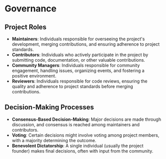 # Governance

## Project Roles

- **Maintainers**: Individuals responsible for overseeing the project's development,
merging contributions, and ensuring adherence to project standards.
- **Contributors**: Individuals who actively participate in the project by submitting code, documentation,
or other valuable contributions.
- **Community Managers**: Individuals responsible for community engagement, handling issues, organizing events,
and fostering a positive environment.
- **Reviewers**: Individuals responsible for code reviews, ensuring the quality and adherence to project
standards before merging contributions.

## Decision-Making Processes

- **Consensus-Based Decision-Making**: Major decisions are made through discussion, and consensus is reached
among maintainers and contributors.
- **Voting**: Certain decisions might involve voting among project members, with a majority determining the outcome.
- **Benevolent Dictatorship**: A single individual (usually the project founder) makes final decisions,
often with input from the community.
